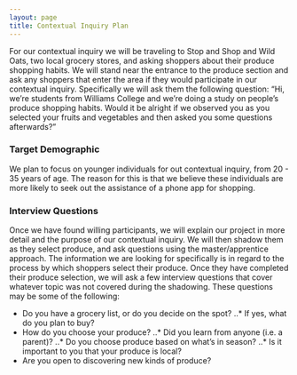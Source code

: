 ```yaml
---
layout: page
title: Contextual Inquiry Plan
---
```


For our contextual inquiry we will be traveling to Stop and Shop and Wild Oats, two local grocery stores, and asking shoppers about their produce shopping habits. We will stand near the entrance to the produce section and ask any shoppers that enter the area if they would participate in our contextual inquiry. Specifically we will ask them the following question:
“Hi, we’re students from Williams College and we’re doing a study on people’s produce shopping habits. Would it be alright if we observed you as you selected your fruits and vegetables and then asked you some questions afterwards?” 

### Target Demographic

We plan to focus on younger individuals for out contextual inquiry, from 20 - 35 years of age. The reason for this is that we believe these individuals are more likely to seek out the assistance of a phone app for shopping.

### Interview Questions

Once we have found willing participants, we will explain our project in more detail and the purpose of our contextual inquiry. We will then shadow them as they select produce, and ask questions using the master/apprentice approach. The information we are looking for specifically is in regard to the process by which shoppers select their produce. Once they have completed their produce selection, we will ask a few interview questions that cover whatever topic was not covered during the shadowing. These questions may be some of the following:

* Do you have a grocery list, or do you decide on the spot?
..* If yes, what do you plan to buy?	
* How do you choose your produce?
..* Did you learn from anyone (i.e. a parent)?
..* Do you choose produce based on what’s in season?
..* Is it important to you that your produce is local?
* Are you open to discovering new kinds of produce?
